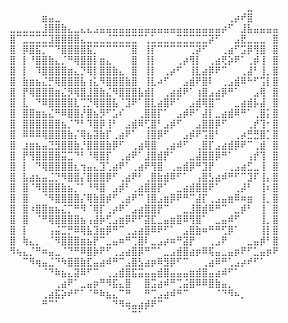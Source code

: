 ⠀⠀⠀⠀⠀⠀⠀⠀⠀⠀⠀⠀⠀⠀⠀⠀⠀⠀⠀⠀⠀⠀⠀⠀⠀⠀⠀⠀⠀⠀⠀⠀⠀⠀⠀⠀⠀⣀⠀⠀⠀⠀
⠀⠀⠀⠀⠀⣶⣤⣀⠀⠀⠀⠀⠀⠀⠀⠀⠀⠀⠀⠀⠀⠀⠀⠀⠀⠀⠀⠀⠀⠀⠀⠀⠀⠀⢀⡴⠞⣿⠀⠀⠀⠀
⣀⣀⣀⣀⣀⣸⣿⣿⣷⣄⣀⣄⣄⣠⣤⣤⣤⣤⣤⣤⣤⣤⣤⣤⣤⣤⣤⣤⣤⣤⣤⣤⣤⡴⠋⠀⣸⣧⣤⣤⣤⣤
⣿⠉⣉⣉⣉⣉⣹⣿⣿⣿⣿⣄⣀⣀⣀⣈⣉⣉⣉⣉⠉⢁⣁⣀⣀⣀⣉⣉⣉⣉⣉⡽⠋⠀⠀⣠⣟⣀⣀⣀⠀⣿
⣿⠀⡿⣿⣯⡉⠉⠙⣿⣿⣿⣿⣯⡉⠉⠉⠉⠉⠉⣿⠀⢸⡏⠉⠉⠉⠉⠉⢉⡽⠋⠀⠀⢀⣴⠋⣩⡿⢻⣿⠀⣿
⣿⠀⡇⠘⣿⣿⣷⣄⡈⠛⢿⣿⣿⡇⣶⣄⠀⠀⠀⣿⠀⢸⡇⠀⠀⠀⢀⡴⢻⡇⠀⢀⣴⢟⡵⠟⠁⢀⡾⢸⠀⣿
⣿⠀⡇⠀⠹⣿⣿⣿⣿⣶⣄⡙⢿⡇⣿⣿⣷⣄⠀⣿⠀⢸⡇⠀⢀⡴⠋⠀⢸⣇⣴⡿⠟⠉⠀⠀⢀⣼⠃⢸⡀⣿
⣿⠀⣷⣶⣦⣌⡛⢿⣿⣿⣿⣧⢰⣅⠻⣿⣿⣿⣷⣿⠀⢸⣇⠴⠋⠀⠀⣠⣾⠟⣿⠇⠀⢀⣠⣾⠿⠓⠋⢩⡇⣿
⣿⠀⡟⢿⣿⣿⣿⣶⣌⡻⢿⣿⣸⣿⣷⣌⠻⣿⣿⣿⣧⣾⡇⠀⢀⣴⣾⠟⠁⢰⣿⣠⣴⡿⠛⠁⠀⠀⣠⢿⠀⣿
⣿⠀⣇⠀⠙⠿⣿⣿⣿⣿⣇⢉⡙⢿⣿⣿⣧⠈⣹⠟⠁⣿⣇⣴⣿⠟⠁⠀⣠⣾⢿⣿⠉⠀⠀⣀⣴⣾⡧⣼⠀⣿
⣿⠀⣿⣿⣶⣦⣌⠛⠿⣿⣿⡜⣿⣦⡻⠋⣡⠎⠀⠀⢀⣿⣿⡏⠁⠀⣠⡾⠟⠁⣼⡇⣀⣴⣾⠿⠛⠁⢀⣿⡅⣿
⣿⠀⣿⣿⣿⣿⣿⣿⣦⡈⠙⠃⠹⣿⡿⢸⠃⠀⣠⣾⠿⢋⣿⠃⣠⡾⠋⠀⠀⣠⣿⣿⡿⠋⠀⠀⠀⢀⡞⢹⠂⣿
⣿⠀⠿⠿⠿⢿⣿⣿⣿⣷⡌⢿⣦⣽⣷⡏⢀⣴⠟⠁⠀⢸⣿⡿⠋⠀⠀⣠⡾⠟⢩⣿⠃⠀⠀⢀⡴⣛⣛⣿⡁⣿
⣿⠀⣰⣶⣦⣤⣙⣻⣿⣿⣷⡘⣿⣿⣿⣷⡿⠋⠀⢀⣴⢿⣿⠀⢀⣴⠾⠋⠀⢀⣿⡏⣠⣴⣾⡿⠟⠉⢀⣾⠀⣿
⣿⠀⡟⢻⣿⣿⣿⣿⣭⣉⠙⠃⠘⢿⣿⡏⠀⢀⣴⠟⠁⣸⣿⣾⡟⠁⠀⠀⣀⣼⣿⣿⡿⠛⠁⠀⠀⢠⡞⢹⠀⣿
⣿⠀⡇⠀⠙⢿⣿⣿⣿⣿⣆⢲⣤⣄⣹⢁⣴⠟⠁⢀⣴⠟⢻⣿⠀⢀⣤⣾⡿⠛⣹⡟⠀⠀⢀⣠⣴⣋⣀⢸⠀⣿
⣿⠀⣧⣴⣦⣤⣈⡙⠻⣿⣿⡌⣿⣿⣿⡿⠋⢀⣴⠟⠃⢀⣿⣷⣾⠿⠋⠁⠀⢠⣿⣣⣴⠾⠛⠋⠉⣹⠏⢸⡄⣿
⣿⠀⣿⠈⠻⣿⣿⣿⣷⣦⡈⠁⠘⠻⣿⠀⣠⡾⠃⢀⣴⣿⣿⡟⠁⠀⣀⣴⣾⣿⣿⠟⠁⠀⠀⢀⡼⠃⠀⢸⠆⣿
⣿⠀⣿⠀⠀⠈⠻⣿⣿⣿⣿⡌⢿⣷⣿⡾⠋⢀⣴⠟⠉⢸⣿⣠⣶⡿⠟⠛⠉⣼⡏⢀⣠⣤⣶⠿⠶⣶⠀⢸⡀⣿
⣿⠀⣿⠰⣿⣿⣶⣦⣌⡉⠛⠻⠈⢿⡏⢀⡴⠟⠁⣠⣴⣿⣿⡟⠉⠀⠀⣀⣸⣿⣾⠿⠛⠉⠀⣀⡾⠃⠀⢸⠀⣿
⣿⠀⣿⠀⠈⠛⢿⣿⣿⣿⣿⣦⢠⣼⡷⢋⣠⣶⡿⠟⠋⣽⣏⣀⣤⣶⣿⠿⢻⣿⠁⠀⣀⣤⠾⠋⠀⠀⠀⢸⡀⣿
⣿⠀⡇⠀⠀⠀⢠⣬⣉⡛⠿⢿⣧⣹⣶⡿⠛⠉⢀⣠⣴⣿⠿⠟⠋⠁⠀⣠⣿⣷⠶⠛⠛⢋⡿⠁⠀⠀⠀⢸⡇⣿
⣿⠀⢷⣄⡀⠀⠈⠻⣿⣿⣿⣶⣦⡟⠉⣀⣤⠶⠛⢉⣿⠇⣀⣠⡴⠶⠛⣽⡟⠀⠀⢀⣠⠟⠀⠀⠀⣀⣤⡾⠃⣿
⠻⢦⣄⡈⠛⠶⣤⣀⠈⠙⠛⠿⣿⡷⠟⠋⢀⣠⣴⣿⡿⠛⠉⠁⣀⣠⣾⣿⣴⡶⠿⢯⣤⣀⣤⡶⠟⠋⣁⣤⡶⠟
⠀⠀⠉⠻⢶⣤⣈⠙⠳⣿⣿⣷⣏⣤⣴⠾⠛⠉⣠⣿⣣⣴⡶⠿⣻⡿⠋⠉⠀⠀⢀⣴⠿⠛⢁⣠⡴⠞⠋⠁⠀⠀
⠀⠀⠀⠀⠀⠈⠙⠷⣦⣄⣽⠿⠋⠉⠀⢀⣠⣾⣿⣯⣭⣤⣤⣾⣿⣤⣤⣤⣶⣾⣿⣤⣴⠾⠋⠁⠀⠀⠀⠀⠀⠀
⠀⠀⠀⠀⠀⠀⠀⢀⣴⠟⠁⣀⣤⡶⠛⠻⣯⣄⣿⠀⠀⣿⣩⣴⠾⠛⢉⣬⣿⠿⠿⣿⣷⣤⡀⠀⠀⠀⠀⠀⠀⠀
⠀⠀⠀⠀⠀⢀⣴⣯⡵⠞⠋⠁⠈⠛⠷⣦⣄⠉⠛⠀⠀⠛⢉⣠⣴⠾⠛⠉⠀⠀⠀⠀⠈⠙⠻⠦⡀⠀⠀⠀⠀⠀
⠀⠀⠀⠀⠀⠛⠉⠁⠀⠀⠀⠀⠀⠀⠀⠀⠙⠻⢶⣤⣴⡾⠟⠉⠀⠀⠀⠀⠀⠀⠀⠀⠀⠀⠀⠀⠀⠀⠀⠀⠀⠀
⠀⠀⠀⠀⠀⠀⠀⠀⠀⠀⠀⠀⠀⠀⠀⠀⠀⠀⠀⠉⠁⠀⠀⠀⠀⠀⠀⠀⠀⠀⠀⠀⠀⠀⠀⠀⠀⠀⠀⠀⠀⠀